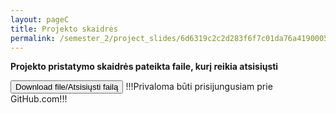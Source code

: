 ```yaml
---
layout: pageC
title: Projekto skaidrės
permalink: /semester_2/project_slides/6d6319c2c2d283f6f7c01da76a41900059bc850ce4bcc9a1ff34fa6b00824d410d1fbf652d4dafda4fef176f448ee51b0ba790d683e4755daea42a5edb258ee4
---
```

<b> Projekto pristatymo skaidrės pateikta faile, kurį reikia atsisiųsti</b>


<script type="text/javascript">
	"use strict";
window.history.pushState("object or string", "Title", "/ER_MAG_PG/semester_2/project_slides");
	</script>

<form method="get" action="https://github.com/Redwinas/MAG_ER_FILES/raw/main/repečka_skaidrės.pptx">
    <button class="button" type="submit">Download file/Atsisiųsti failą</button>
	<label>!!!Privaloma būti prisijungusiam prie GitHub.com!!!</label>
 </form>
